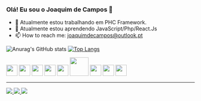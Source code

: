 ### Olá! Eu sou o Joaquim de Campos  👋

<!--
**Kevin9227/Kevin9227** is a ✨ _special_ ✨ repository because its `README.md` (this file) appears on your GitHub profile.

Here are some ideas to get you started:
-->
- 🔭 Atualmente estou trabalhando em PHC Framework.
- 🌱 Atualmente estou aprendendo JavaScript/Php/React.Js 
- 📫 How to reach me: joaquimdecampos@outlook.pt

![Anurag's GitHub stats](https://github-readme-stats.vercel.app/api?username=kevin9227&show_icons=true&theme=transparent)
[![Top Langs](https://github-readme-stats.vercel.app/api/top-langs/?username=kevin9227&layout=compact&theme=transparent)](https://github.com/anuraghazra/github-readme-stats)
<div  style="display: inline_block">
<img src="https://cdn.jsdelivr.net/gh/devicons/devicon/icons/html5/html5-original.svg" width="30px"/>
<img src="https://cdn.jsdelivr.net/gh/devicons/devicon/icons/css3/css3-original.svg" width="30px" />
 <img src="https://cdn.jsdelivr.net/gh/devicons/devicon/icons/javascript/javascript-original.svg" width="30px" />
    <img src="https://cdn.jsdelivr.net/gh/devicons/devicon/icons/react/react-original-wordmark.svg" width="30px"/>
  <img src="https://cdn.jsdelivr.net/gh/devicons/devicon/icons/php/php-original.svg" width="30px"/>
 <img src="https://cdn.jsdelivr.net/gh/devicons/devicon/icons/django/django-original.svg" width="50px" />
 <img src="https://cdn.jsdelivr.net/gh/devicons/devicon/icons/python/python-original.svg" width="30px" />
<img src="https://cdn.jsdelivr.net/gh/devicons/devicon/icons/microsoftsqlserver/microsoftsqlserver-plain-wordmark.svg" width="30px" />
  <img src="https://cdn.jsdelivr.net/gh/devicons/devicon/icons/mysql/mysql-original-wordmark.svg" width="30px" />
 </div>
<hr>
<div  style="display: inline_block">
<a href="https://www.facebook.com/kevinkafalahttps://www.facebook.com/kevinkafala" title="Kevin Kafala"> <img src="https://img.shields.io/badge/Facebook-1877F2?style=for-the-badge&logo=facebook&logoColor=white"  /> </a>
 <a href="https://api.whatsapp.com/send?phone=+244924112838&text=Vim%20pelo%20Github" title="Kevin Kafala"> <img src="https://img.shields.io/badge/WhatsApp-25D366?style=for-the-badge&logo=whatsapp&logoColor=white"  /> </a>
 <a href="https://img.shields.io/badge/LinkedIn-0077B5?style=for-the-badge&logo=linkedin&logoColor=white
" title="Kevin Kafala"> <img src="https://img.shields.io/badge/LinkedIn-0077B5?style=for-the-badge&logo=linkedin&logoColor=white"  /> </a>

 </div>

